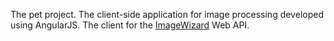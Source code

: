 The pet project. The client-side application for image processing developed using AngularJS. The client for the [ImageWizard](https://github.com/Rhoxolan/ImageWizard) Web API.
